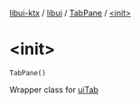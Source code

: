 [libui-ktx](../../index.md) / [libui](../index.md) / [TabPane](index.md) / [&lt;init&gt;](./-init-.md)

# &lt;init&gt;

`TabPane()`

Wrapper class for [uiTab](../ui-tab.md)

